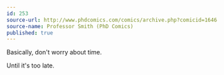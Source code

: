 ```yaml
---
id: 253
source-url: http://www.phdcomics.com/comics/archive.php?comicid=1646
source-name: Professor Smith (PhD Comics)
published: true
---
```

 Basically, don't worry about time.

 Until it's too late.
